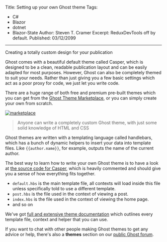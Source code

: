 Title: Setting up your own Ghost theme
Tags: 
  - C# 
  - Blazor 
  - dotnet 
  - Blazor-State
Author: Steven T. Cramer
Excerpt: ReduxDevTools off by default. 
Published: 03/12/2099
---

Creating a totally custom design for your publication

Ghost comes with a beautiful default theme called Casper, which is designed to be a clean, readable publication layout and can be easily adapted for most purposes. However, Ghost can also be completely themed to suit your needs. Rather than just giving you a few basic settings which act as a poor proxy for code, we just let you write code.

There are a huge range of both free and premium pre-built themes which you can get from the [Ghost Theme Marketplace](http://marketplace.ghost.org), or you can simply create your own from scratch.

[![marketplace](https://casper.ghost.org/v1.0.0/images/marketplace.jpg)](http://marketplace.ghost.org)

> Anyone can write a completely custom Ghost theme, with just some solid knowledge of HTML and CSS

Ghost themes are written with a templating language called handlebars, which has a bunch of dynamic helpers to insert your data into template files. Like `{{author.name}}`, for example, outputs the name of the current author.

The best way to learn how to write your own Ghost theme is to have a look at [the source code for Casper](https://github.com/TryGhost/Casper), which is heavily commented and should give you a sense of how everything fits together.

- `default.hbs` is the main template file, all contexts will load inside this file unless specifically told to use a different template.
- `post.hbs` is the file used in the context of viewing a post.
- `index.hbs` is the file used in the context of viewing the home page.
- and so on

We've got [full and extensive theme documentation](http://themes.ghost.org/v1.23.0/docs/about) which outlines every template file, context and helper that you can use.

If you want to chat with other people making Ghost themes to get any advice or help, there's also a **themes** section on our [public Ghost forum](https://forum.ghost.org/c/themes).

